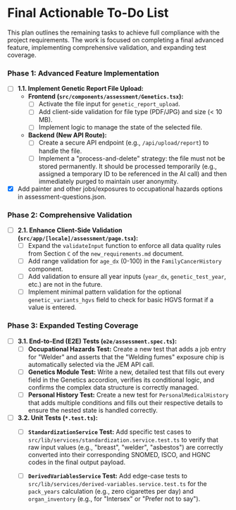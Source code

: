 # Final Actionable To-Do List

This plan outlines the remaining tasks to achieve full compliance with the project requirements. The work is focused on completing a final advanced feature, implementing comprehensive validation, and expanding test coverage.

### Phase 1: Advanced Feature Implementation

-   [ ] **1.1. Implement Genetic Report File Upload:**
    -   **Frontend (`src/components/assessment/Genetics.tsx`):**
        -   [ ] Activate the file input for `genetic_report_upload`.
        -   [ ] Add client-side validation for file type (PDF/JPG) and size (< 10 MB).
        -   [ ] Implement logic to manage the state of the selected file.
    -   **Backend (New API Route):**
        -   [ ] Create a secure API endpoint (e.g., `/api/upload/report`) to handle the file.
        -   [ ] Implement a "process-and-delete" strategy: the file must not be stored permanently. It should be processed temporarily (e.g., assigned a temporary ID to be referenced in the AI call) and then immediately purged to maintain user anonymity.
-   [x] Add painter and other jobs/exposures to occupational hazards options in assessment-questions.json.

### Phase 2: Comprehensive Validation

-   [ ] **2.1. Enhance Client-Side Validation (`src/app/[locale]/assessment/page.tsx`):**
    -   [ ] Expand the `validateInput` function to enforce all data quality rules from Section `C` of the `new_requirements.md` document.
    -   [ ] Add range validation for `age_dx` (0-100) in the `FamilyCancerHistory` component.
    -   [ ] Add validation to ensure all year inputs (`year_dx`, `genetic_test_year`, etc.) are not in the future.
    -   [ ] Implement minimal pattern validation for the optional `genetic_variants_hgvs` field to check for basic HGVS format if a value is entered.

### Phase 3: Expanded Testing Coverage

-   [ ] **3.1. End-to-End (E2E) Tests (`e2e/assessment.spec.ts`):**
    -   [ ] **Occupational Hazards Test:** Create a new test that adds a job entry for "Welder" and asserts that the "Welding fumes" exposure chip is automatically selected via the JEM API call.
    -   [ ] **Genetics Module Test:** Write a new, detailed test that fills out every field in the Genetics accordion, verifies its conditional logic, and confirms the complex data structure is correctly managed.
    -   [ ] **Personal History Test:** Create a new test for `PersonalMedicalHistory` that adds multiple conditions and fills out their respective details to ensure the nested state is handled correctly.

-   [ ] **3.2. Unit Tests (`*.test.ts`):**
    -   [ ] **`StandardizationService` Test:** Add specific test cases to `src/lib/services/standardization.service.test.ts` to verify that raw input values (e.g., "breast", "welder", "asbestos") are correctly converted into their corresponding SNOMED, ISCO, and HGNC codes in the final output payload.
    -   [ ] **`DerivedVariablesService` Test:** Add edge-case tests to `src/lib/services/derived-variables.service.test.ts` for the `pack_years` calculation (e.g., zero cigarettes per day) and `organ_inventory` (e.g., for "Intersex" or "Prefer not to say").
      